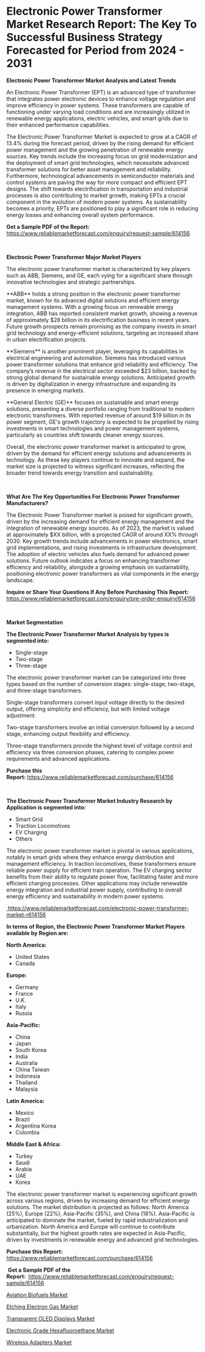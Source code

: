 <p><h1>Electronic Power Transformer Market Research Report: The Key To Successful Business Strategy Forecasted for Period from 2024 - 2031</h1></p><p><strong>Electronic Power Transformer Market Analysis and Latest Trends</strong></p>
<p><p>An Electronic Power Transformer (EPT) is an advanced type of transformer that integrates power electronic devices to enhance voltage regulation and improve efficiency in power systems. These transformers are capable of functioning under varying load conditions and are increasingly utilized in renewable energy applications, electric vehicles, and smart grids due to their enhanced performance capabilities. </p><p>The Electronic Power Transformer Market is expected to grow at a CAGR of 13.4% during the forecast period, driven by the rising demand for efficient power management and the growing penetration of renewable energy sources. Key trends include the increasing focus on grid modernization and the deployment of smart grid technologies, which necessitate advanced transformer solutions for better asset management and reliability. Furthermore, technological advancements in semiconductor materials and control systems are paving the way for more compact and efficient EPT designs. The shift towards electrification in transportation and industrial processes is also contributing to market growth, making EPTs a crucial component in the evolution of modern power systems. As sustainability becomes a priority, EPTs are positioned to play a significant role in reducing energy losses and enhancing overall system performance.</p></p>
<p><strong>Get a Sample PDF of the Report:&nbsp;</strong> <a href="https://www.reliablemarketforecast.com/enquiry/request-sample/614156?utm_campaign=1140&utm_medium=2&utm_source=Github&utm_content=ia&utm_term=30092024&utm_id=electronic-power-transformer">https://www.reliablemarketforecast.com/enquiry/request-sample/614156</a></p>
<p>&nbsp;</p>
<p><strong>Electronic Power Transformer Major Market Players</strong></p>
<p><p>The electronic power transformer market is characterized by key players such as ABB, Siemens, and GE, each vying for a significant share through innovative technologies and strategic partnerships.</p><p>**ABB** holds a strong position in the electronic power transformer market, known for its advanced digital solutions and efficient energy management systems. With a growing focus on renewable energy integration, ABB has reported consistent market growth, showing a revenue of approximately $28 billion in its electrification business in recent years. Future growth prospects remain promising as the company invests in smart grid technology and energy-efficient solutions, targeting an increased share in urban electrification projects.</p><p>**Siemens** is another prominent player, leveraging its capabilities in electrical engineering and automation. Siemens has introduced various power transformer solutions that enhance grid reliability and efficiency. The company’s revenue in the electrical sector exceeded $23 billion, backed by strong global demand for sustainable energy solutions. Anticipated growth is driven by digitalization in energy infrastructure and expanding its presence in emerging markets.</p><p>**General Electric (GE)** focuses on sustainable and smart energy solutions, presenting a diverse portfolio ranging from traditional to modern electronic transformers. With reported revenue of around $19 billion in its power segment, GE's growth trajectory is expected to be propelled by rising investments in smart technologies and power management systems, particularly as countries shift towards cleaner energy sources.</p><p>Overall, the electronic power transformer market is anticipated to grow, driven by the demand for efficient energy solutions and advancements in technology. As these key players continue to innovate and expand, the market size is projected to witness significant increases, reflecting the broader trend towards energy transition and sustainability.</p></p>
<p>&nbsp;</p>
<p><strong>What Are The Key Opportunities For Electronic Power Transformer Manufacturers?</strong></p>
<p><p>The Electronic Power Transformer market is poised for significant growth, driven by the increasing demand for efficient energy management and the integration of renewable energy sources. As of 2023, the market is valued at approximately $XX billion, with a projected CAGR of around XX% through 2030. Key growth trends include advancements in power electronics, smart grid implementations, and rising investments in infrastructure development. The adoption of electric vehicles also fuels demand for advanced power solutions. Future outlook indicates a focus on enhancing transformer efficiency and reliability, alongside a growing emphasis on sustainability, positioning electronic power transformers as vital components in the energy landscape.</p></p>
<p><strong>Inquire or Share Your Questions If Any Before Purchasing This Report:</strong> <a href="https://www.reliablemarketforecast.com/enquiry/pre-order-enquiry/614156?utm_campaign=1140&utm_medium=2&utm_source=Github&utm_content=ia&utm_term=30092024&utm_id=electronic-power-transformer">https://www.reliablemarketforecast.com/enquiry/pre-order-enquiry/614156</a></p>
<p>&nbsp;</p>
<p><strong>Market Segmentation</strong></p>
<p><strong>The Electronic Power Transformer Market Analysis by types is segmented into:</strong></p>
<p><ul><li>Single-stage</li><li>Two-stage</li><li>Three-stage</li></ul></p>
<p><p>The electronic power transformer market can be categorized into three types based on the number of conversion stages: single-stage, two-stage, and three-stage transformers. </p><p>Single-stage transformers convert input voltage directly to the desired output, offering simplicity and efficiency, but with limited voltage adjustment. </p><p>Two-stage transformers involve an initial conversion followed by a second stage, enhancing output flexibility and efficiency. </p><p>Three-stage transformers provide the highest level of voltage control and efficiency via three conversion phases, catering to complex power requirements and advanced applications.</p></p>
<p><strong>Purchase this Report:&nbsp;</strong><a href="https://www.reliablemarketforecast.com/purchase/614156?utm_campaign=1140&utm_medium=2&utm_source=Github&utm_content=ia&utm_term=30092024&utm_id=electronic-power-transformer">https://www.reliablemarketforecast.com/purchase/614156</a></p>
<p>&nbsp;</p>
<p><strong>The Electronic Power Transformer Market Industry Research by Application is segmented into:</strong></p>
<p><ul><li>Smart Grid</li><li>Traction Locomotives</li><li>EV Charging</li><li>Others</li></ul></p>
<p><p>The electronic power transformer market is pivotal in various applications, notably in smart grids where they enhance energy distribution and management efficiency. In traction locomotives, these transformers ensure reliable power supply for efficient train operation. The EV charging sector benefits from their ability to regulate power flow, facilitating faster and more efficient charging processes. Other applications may include renewable energy integration and industrial power supply, contributing to overall energy efficiency and sustainability in modern power systems.</p></p>
<p><a href="https://www.reliablemarketforecast.com/electronic-power-transformer-market-r614156?utm_campaign=1140&utm_medium=2&utm_source=Github&utm_content=ia&utm_term=30092024&utm_id=electronic-power-transformer">&nbsp;https://www.reliablemarketforecast.com/electronic-power-transformer-market-r614156</a></p>
<p><strong>In terms of Region, the Electronic Power Transformer Market Players available by Region are:</strong></p>
<p>
    <p> <strong> North America: </strong>
        <ul>
            <li>United States</li>
            <li>Canada</li>
        </ul>
        </p> 
    <p> <strong> Europe: </strong>
        <ul>
            <li>Germany</li>
            <li>France</li>
            <li>U.K.</li>
            <li>Italy</li>
            <li>Russia</li>
        </ul>
        </p> 
    <p> <strong> Asia-Pacific: </strong>
        <ul>
            <li>China</li>
            <li>Japan</li>
            <li>South Korea</li>
            <li>India</li>
            <li>Australia</li>
            <li>China Taiwan</li>
            <li>Indonesia</li>
            <li>Thailand</li>
            <li>Malaysia</li>
        </ul>
        </p> 
    <p> <strong> Latin America: </strong>
        <ul>
            <li>Mexico</li>
            <li>Brazil</li>
            <li>Argentina Korea</li>
            <li>Colombia</li>
        </ul>
        </p> 
    <p> <strong> Middle East & Africa: </strong>
        <ul>
            <li>Turkey</li>
            <li>Saudi</li>
            <li>Arabia</li>
            <li>UAE</li>
            <li>Korea</li>
        </ul>
    </p>
    </p>
<p><p>The electronic power transformer market is experiencing significant growth across various regions, driven by increasing demand for efficient energy solutions. The market distribution is projected as follows: North America (25%), Europe (22%), Asia-Pacific (35%), and China (18%). Asia-Pacific is anticipated to dominate the market, fueled by rapid industrialization and urbanization. North America and Europe will continue to contribute substantially, but the highest growth rates are expected in Asia-Pacific, driven by investments in renewable energy and advanced grid technologies.</p></p>
<p><strong>Purchase this Report: </strong><a href="https://www.reliablemarketforecast.com/purchase/614156?utm_campaign=1140&utm_medium=2&utm_source=Github&utm_content=ia&utm_term=30092024&utm_id=electronic-power-transformer">https://www.reliablemarketforecast.com/purchase/614156</a></p>
<p>&nbsp;<strong>Get a Sample PDF of the Report:&nbsp;&nbsp;</strong><a href="https://www.reliablemarketforecast.com/enquiry/request-sample/614156?utm_campaign=1140&utm_medium=2&utm_source=Github&utm_content=ia&utm_term=30092024&utm_id=electronic-power-transformer">https://www.reliablemarketforecast.com/enquiry/request-sample/614156</a></p>
<p><strong></strong></p>
<p><p><a href="https://www.linkedin.com/pulse/aviation-biofuels-market-forecast-global-trends-analysis-from-wmlzc?utm_campaign=1140&utm_medium=2&utm_source=Github&utm_content=ia&utm_term=30092024&utm_id=electronic-power-transformer">Aviation Biofuels Market</a></p><p><a href="https://github.com/SaraPrifti82/Market-Research-Report-List-1/blob/main/etching-electron-gas-market.md?utm_campaign=1140&utm_medium=2&utm_source=Github&utm_content=ia&utm_term=30092024&utm_id=electronic-power-transformer">Etching Electron Gas Market</a></p><p><a href="https://issuu.com/reportprime-2/docs/transparent-oled-displays-market-si_f7e9dfa956e7fa?utm_campaign=1140&utm_medium=2&utm_source=Github&utm_content=ia&utm_term=30092024&utm_id=electronic-power-transformer">Transparent OLED Displays Market</a></p><p><a href="https://github.com/OrlandoHBarks/Market-Research-Report-List-1/blob/main/electronic-grade-hexafluoroethane-market.md?utm_campaign=1140&utm_medium=2&utm_source=Github&utm_content=ia&utm_term=30092024&utm_id=electronic-power-transformer">Electronic Grade Hexafluoroethane Market</a></p><p><a href="https://issuu.com/reportprime-2/docs/wireless-adapters-market-size-2030._915180c5364ce2?utm_campaign=1140&utm_medium=2&utm_source=Github&utm_content=ia&utm_term=30092024&utm_id=electronic-power-transformer">Wireless Adapters Market</a></p></p>